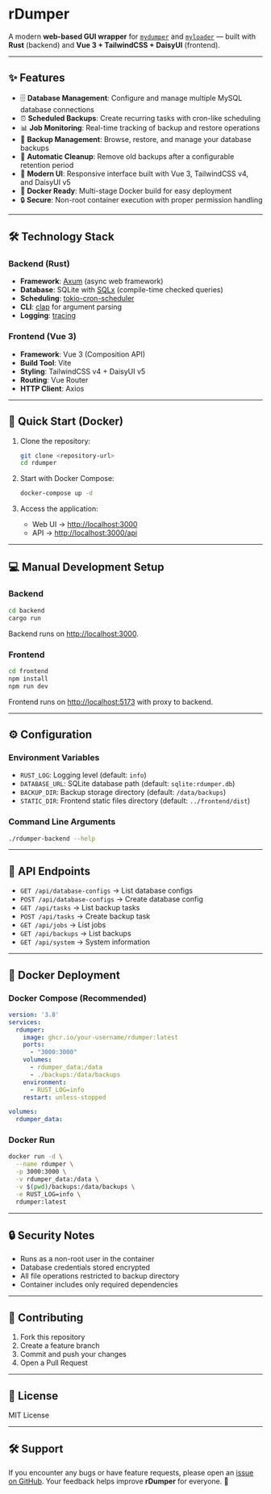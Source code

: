 # rDumper

A modern **web-based GUI wrapper** for [`mydumper`](https://github.com/mydumper/mydumper) and [`myloader`](https://github.com/mydumper/mydumper) — built with **Rust** (backend) and **Vue 3 + TailwindCSS + DaisyUI** (frontend).

---

## ✨ Features

- 🗄️ **Database Management**: Configure and manage multiple MySQL database connections  
- ⏰ **Scheduled Backups**: Create recurring tasks with cron-like scheduling  
- 📊 **Job Monitoring**: Real-time tracking of backup and restore operations  
- 💾 **Backup Management**: Browse, restore, and manage your database backups  
- 🧹 **Automatic Cleanup**: Remove old backups after a configurable retention period  
- 🎨 **Modern UI**: Responsive interface built with Vue 3, TailwindCSS v4, and DaisyUI v5  
- 🐳 **Docker Ready**: Multi-stage Docker build for easy deployment  
- 🔒 **Secure**: Non-root container execution with proper permission handling  

---

## 🛠️ Technology Stack

### Backend (Rust)
- **Framework**: [Axum](https://github.com/tokio-rs/axum) (async web framework)  
- **Database**: SQLite with [SQLx](https://github.com/launchbadge/sqlx) (compile-time checked queries)  
- **Scheduling**: [tokio-cron-scheduler](https://github.com/emabee/tokio-cron-scheduler)  
- **CLI**: [clap](https://github.com/clap-rs/clap) for argument parsing  
- **Logging**: [tracing](https://github.com/tokio-rs/tracing)  

### Frontend (Vue 3)
- **Framework**: Vue 3 (Composition API)  
- **Build Tool**: Vite  
- **Styling**: TailwindCSS v4 + DaisyUI v5  
- **Routing**: Vue Router  
- **HTTP Client**: Axios  

---

## 🚀 Quick Start (Docker)

1. Clone the repository:
   ```bash
   git clone <repository-url>
   cd rdumper

2. Start with Docker Compose:

   ```bash
   docker-compose up -d
   ```

3. Access the application:

    * Web UI → [http://localhost:3000](http://localhost:3000)
    * API → [http://localhost:3000/api](http://localhost:3000/api)

---

## 💻 Manual Development Setup

### Backend

```bash
cd backend
cargo run
```

Backend runs on [http://localhost:3000](http://localhost:3000).

### Frontend

```bash
cd frontend
npm install
npm run dev
```

Frontend runs on [http://localhost:5173](http://localhost:5173) with proxy to backend.

---

## ⚙️ Configuration

### Environment Variables

* `RUST_LOG`: Logging level (default: `info`)
* `DATABASE_URL`: SQLite database path (default: `sqlite:rdumper.db`)
* `BACKUP_DIR`: Backup storage directory (default: `/data/backups`)
* `STATIC_DIR`: Frontend static files directory (default: `../frontend/dist`)

### Command Line Arguments

```bash
./rdumper-backend --help
```

---

## 📖 API Endpoints

* `GET /api/database-configs` → List database configs
* `POST /api/database-configs` → Create database config
* `GET /api/tasks` → List backup tasks
* `POST /api/tasks` → Create backup task
* `GET /api/jobs` → List jobs
* `GET /api/backups` → List backups
* `GET /api/system` → System information

---

## 🐳 Docker Deployment

### Docker Compose (Recommended)

```yaml
version: '3.8'
services:
  rdumper:
    image: ghcr.io/your-username/rdumper:latest
    ports:
      - "3000:3000"
    volumes:
      - rdumper_data:/data
      - ./backups:/data/backups
    environment:
      - RUST_LOG=info
    restart: unless-stopped

volumes:
  rdumper_data:
```

### Docker Run

```bash
docker run -d \
  --name rdumper \
  -p 3000:3000 \
  -v rdumper_data:/data \
  -v $(pwd)/backups:/data/backups \
  -e RUST_LOG=info \
  rdumper:latest
```

---

## 🔒 Security Notes

* Runs as a non-root user in the container
* Database credentials stored encrypted
* All file operations restricted to backup directory
* Container includes only required dependencies

---

## 🤝 Contributing

1. Fork this repository
2. Create a feature branch
3. Commit and push your changes
4. Open a Pull Request

---

## 📄 License

MIT License

---

## 🛠️ Support

If you encounter any bugs or have feature requests, please open an [issue on GitHub](https://github.com/casparjones/rdumper/issues).
Your feedback helps improve **rDumper** for everyone. 🚀
